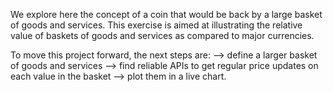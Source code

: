 We explore here the concept of a coin that would be back by a large basket of goods and services. This exercise is aimed at illustrating the relative value of baskets of goods and services as compared to major currencies.

To move this project forward, the next steps are:
--> define a larger basket of goods and services
--> find reliable APIs to get regular price updates on each value in the basket
--> plot them in a live chart.
